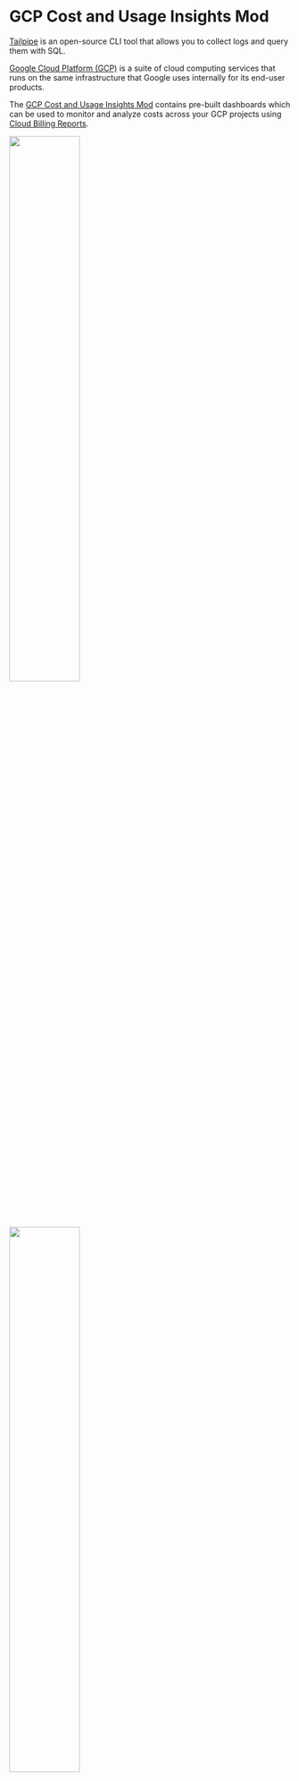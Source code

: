 # GCP Cost and Usage Insights Mod

[Tailpipe](https://tailpipe.io) is an open-source CLI tool that allows you to collect logs and query them with SQL.

[Google Cloud Platform (GCP)](https://cloud.google.com/) is a suite of cloud computing services that runs on the same infrastructure that Google uses internally for its end-user products.

The [GCP Cost and Usage Insights Mod](https://hub.powerpipe.io/mods/turbot/tailpipe-mod-gcp-cost-and-usage-insights) contains pre-built dashboards which can be used to monitor and analyze costs across your GCP projects using [Cloud Billing Reports](https://cloud.google.com/billing/docs/reports).

<img src="https://raw.githubusercontent.com/turbot/tailpipe-mod-gcp-cost-and-usage-insights/main/docs/images/gcp_cost_and_usage_overview_dashboard.png" width="50%" type="thumbnail"/>
<img src="https://raw.githubusercontent.com/turbot/tailpipe-mod-gcp-cost-and-usage-insights/main/docs/images/gcp_cost_and_usage_cost_by_service_dashboard.png" width="50%" type="thumbnail"/>
<img src="https://raw.githubusercontent.com/turbot/tailpipe-mod-gcp-cost-and-usage-insights/main/docs/images/gcp_cost_and_usage_cost_by_label_dashboard.png" width="50%" type="thumbnail"/>

## Documentation

- **[Dashboards →](https://hub.powerpipe.io/mods/turbot/tailpipe-mod-gcp-cost-and-usage-insights/dashboards)**

## Getting Started

Install Powerpipe from the [downloads](https://powerpipe.io/downloads) page:

```sh
# MacOS
brew install turbot/tap/powerpipe
```

```sh
# Linux or Windows (WSL)
sudo /bin/sh -c "$(curl -fsSL https://powerpipe.io/install/powerpipe.sh)"
```

This mod requires GCP Cloud Billing Reports to be collected using [Tailpipe](https://tailpipe.io) with the [GCP plugin](https://hub.tailpipe.io/plugins/turbot/gcp):

- [Get started with the GCP plugin for Tailpipe →](https://hub.tailpipe.io/plugins/turbot/gcp#getting-started)

Install the mod:

```sh
mkdir dashboards
cd dashboards
powerpipe mod install github.com/turbot/tailpipe-mod-gcp-cost-and-usage-insights
```

### Browsing Dashboards

Start the dashboard server:

```sh
powerpipe server
```

Browse and view your dashboards at **http://localhost:9033**.